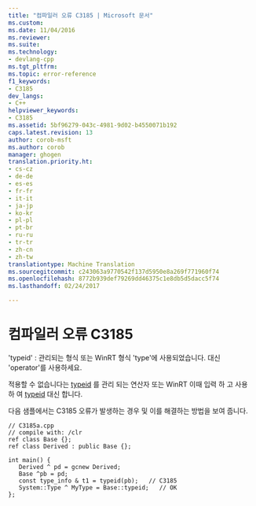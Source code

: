 ```yaml
---
title: "컴파일러 오류 C3185 | Microsoft 문서"
ms.custom: 
ms.date: 11/04/2016
ms.reviewer: 
ms.suite: 
ms.technology:
- devlang-cpp
ms.tgt_pltfrm: 
ms.topic: error-reference
f1_keywords:
- C3185
dev_langs:
- C++
helpviewer_keywords:
- C3185
ms.assetid: 5bf96279-043c-4981-9d02-b4550071b192
caps.latest.revision: 13
author: corob-msft
ms.author: corob
manager: ghogen
translation.priority.ht:
- cs-cz
- de-de
- es-es
- fr-fr
- it-it
- ja-jp
- ko-kr
- pl-pl
- pt-br
- ru-ru
- tr-tr
- zh-cn
- zh-tw
translationtype: Machine Translation
ms.sourcegitcommit: c243063a9770542f137d5950e8a269f771960f74
ms.openlocfilehash: 8772b939def79269dd46375c1e8db5d5dacc5f74
ms.lasthandoff: 02/24/2017

---
```

# <a name="compiler-error-c3185"></a>컴파일러 오류 C3185
'typeid' : 관리되는 형식 또는 WinRT 형식 'type'에 사용되었습니다. 대신 'operator'를 사용하세요.  
  
 적용할 수 없습니다는 [typeid](../../cpp/typeid-operator.md) 를 관리 되는 연산자 또는 WinRT 이때 입력 하 고 사용 하 여 [typeid](../../windows/typeid-cpp-component-extensions.md) 대신 합니다.  
  
 다음 샘플에서는 C3185 오류가 발생하는 경우 및 이를 해결하는 방법을 보여 줍니다.  
  
```  
// C3185a.cpp  
// compile with: /clr  
ref class Base {};  
ref class Derived : public Base {};  
  
int main() {  
   Derived ^ pd = gcnew Derived;  
   Base ^pb = pd;  
   const type_info & t1 = typeid(pb);   // C3185  
   System::Type ^ MyType = Base::typeid;   // OK  
};  
```  

